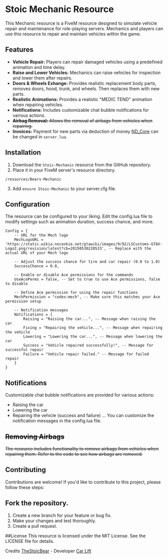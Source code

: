 # Stoic Mechanic Resource

This Mechanic resource is a FiveM resource designed to simulate vehicle repair and maintenance for role-playing servers. Mechanics and players can use this resource to repair and maintain vehicles within the game.

## Features

- **Vehicle Repair:** Players can repair damaged vehicles using a predefined animation and time delay.
- **Raise and Lower Vehicles:** Mechanics can raise vehicles for inspection and lower them after repairs.
- **Doors & Wheels Exhange:** Provides realistic replacement body parts, removes doors, hood, trunk, and wheels. Then replaces them with new parts.
- **Realistic Animations:** Provides a realistic "MEDIC TEND" animation when repairing vehicles.
- **Notifications:** Includes customizable chat bubble notifications for various actions.
- ~~**Airbag Removal:** Allows the removal of airbags from vehicles when repairing.~~
-  **Invoices:** Payment for new parts via deduction of money [ND_Core](https://github.com/ND-Framework/ND_Core) can be changed in `server.lua`.

## Installation

1. Download the `Stoic-Mechanic` resource from the GitHub repository.
2. Place it in your FiveM server's resource directory.

```
/resources/Bears-Mechanic
```
3. Add `ensure Stoic-Mechanic` to your server.cfg file.

## Configuration
The resource can be configured to your liking. Edit the config.lua file to modify settings such as animation duration, success chance, and more.
```
Config = {
    -- URL for the Mech logo
    MechLogoURL = 'https://static.wikia.nocookie.net/gtawiki/images/9/92/LSCustoms-GTAV-Logo2.png/revision/latest?cb=20150530220533', -- Replace with the actual URL of your Mech logo

    -- Adjust the success chance for tire and car repair (0.0 to 1.0)
    SuccessChance = 0.8,

    -- Enable or disable Ace permissions for the commands
    UseAcePerms = false, -- Set to true to use Ace permissions, false to disable

    -- Define Ace permission for using the repair functions
    MechPermission = "codex:mech", -- Make sure this matches your Ace permission setup

    -- Notification messages
    Notifications = {
        Raising = "Raising the car...", -- Message when raising the car
        Fixing = "Repairing the vehicle...", -- Message when repairing the vehicle
        Lowering = "Lowering the car...", -- Message when lowering the car
        Success = "Vehicle repaired successfully!", -- Message for successful repair
        Failure = "Vehicle repair failed." -- Message for failed repair
    }
}
```

## Notifications
Customizable chat bubble notifications are provided for various actions:

- Raising the car
- Lowering the car
- Repairing the vehicle (success and failure)
...
You can customize the notification messages in the config.lua file.


## ~~Removing Airbags~~
~~The resource includes functionality to remove airbags from vehicles when repairing them. Refer to the code to see how airbags are removed.~~


## Contributing
Contributions are welcome! If you'd like to contribute to this project, please follow these steps:


## Fork the repository.
1. Create a new branch for your feature or bug fix.
2. Make your changes and test thoroughly.
3. Create a pull request.


##License
This resource is licensed under the MIT License. See the LICENSE file for details.

Credits
[TheStoicBear](https://github.com/TheStoicBear) - Developer
[Car Lift](https://forum.cfx.re/u/bcs19/summary)

